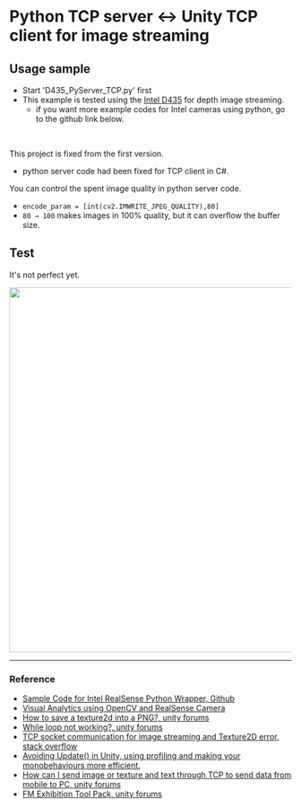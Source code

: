 # Python TCP server ↔ Unity TCP client for image streaming

## Usage sample
* Start \'D435_PyServer_TCP.py\' first  <br/>
* This example is tested using the [Intel D435](https://www.intelrealsense.com/depth-camera-d435/) for depth image streaming.<br/>
    * if you want more example codes for Intel cameras using python, go to the github link below. 

<br/>

This project is fixed from the first version. <br/>
* python server code had been fixed for TCP client in C#. 

You can control the spent image quality in python server code. <br/>
*  ```encode_param = [int(cv2.IMWRITE_JPEG_QUALITY),80]```  
* ``` 80 → 100 ``` makes images in 100% quality, but it can overflow the buffer size.

## Test 
It's not perfect yet. <br/>

<img src="./Python_unity.gif" width=650>


***

### Reference 
* [Sample Code for Intel RealSense Python Wrapper, Github](https://github.com/IntelRealSense/librealsense/tree/master/wrappers/python/examples)
* [Visual Analytics using OpenCV and RealSense Camera](http://blog.cogitomethods.com/visual-analytics-using-opencv-and-realsense-camera/)
* [How to save a texture2d into a PNG?, unity forums](https://answers.unity.com/questions/1331297/how-to-save-a-texture2d-into-a-png.html)
* [While loop not working?, unity forums](https://forum.unity.com/threads/while-loop-not-working.429208/)
* [TCP socket communication for image streaming and Texture2D error, stack overflow](https://stackoverflow.com/questions/60576364/tcp-socket-communication-for-image-streaming-and-texture2d-error)
* [Avoiding Update() in Unity, using profiling and making your monobehaviours more efficient.](https://medium.com/@LJackso/avoiding-update-in-unity-using-profiling-and-making-your-monobehaviours-more-efficient-5b4517be72b4)
* [How can I send image or texture and text through TCP to send data from mobile to PC, unity forums](https://answers.unity.com/questions/1671977/how-can-i-send-image-or-texture-and-text-through-t.html)
* [FM Exhibition Tool Pack, unity forums](https://forum.unity.com/threads/release-fmetp-stream-all-in-one-gameview-audio-stream-udp-tcp-websockets-html.670270/?_ga=2.165395007.1437209308.1583660169-1192047143.1583289634)

